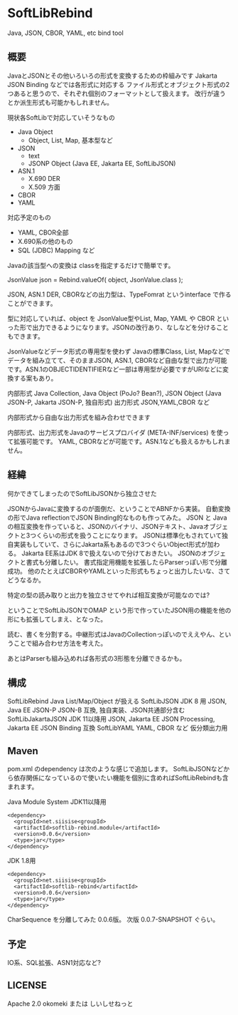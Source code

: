 # SoftLibRebind
Java, JSON, CBOR, YAML, etc bind tool

## 概要

JavaとJSONとその他いろいろの形式を変換するための枠組みです Jakarta JSON Binding などでは各形式に対応する
ファイル形式とオブジェクト形式の2つあると思うので、それぞれ個別のフォーマットとして扱えます。
改行が違うとか派生形式も可能かもしれません。

現状各SoftLibで対応していそうなもの
 - Java Object
   - Object, List, Map, 基本型など
 - JSON
   - text
   - JSONP Object (Java EE, Jakarta EE, SoftLibJSON)
 - ASN.1
   - X.690 DER
   - X.509 方面
 - CBOR
 - YAML

対応予定のもの
 - YAML, CBOR全部
 - X.690系の他のもの
 - SQL (JDBC) Mapping
など

Javaの該当型への変換は classを指定するだけで簡単です。

  JsonValue json = Rebind.valueOf( object, JsonValue.class );

JSON, ASN.1 DER, CBORなどの出力型は、TypeFomrat というinterface で作ることができます。

型に対応していれば、object を JsonValue型やList, Map, YAML や CBOR といった形で出力できるようになります。JSONの改行あり、なしなどを分けることもできます。

JsonValueなどデータ形式の専用型を使わず Javaの標準Class, List, Mapなどでデータを組み立てて、そのままJSON, ASN.1, CBORなど自由な型で出力が可能です。ASN.1のOBJECTIDENTIFIERなど一部は専用型が必要ですがURIなどに変換する案もあり。

内部形式 Java Collection, Java Object (PoJo? Bean?), JSON Object (Java JSON-P, Jakarta JSON-P, 独自形式)
出力形式 JSON,YAML,CBOR など

内部形式から自由な出力形式を組み合わせできます

内部形式、出力形式をJavaのサービスプロバイダ (META-INF/services) を使って拡張可能です。
YAML, CBORなどが可能です。ASN.1なども扱えるかもしれません。

## 経緯

何かできてしまったのでSoftLibJSONから独立させた

JSONからJavaに変換するのが面倒だ、ということでABNFから実装。
自動変換の形でJava reflectionでJSON Binding的なものも作ってみた。
JSON と Javaの相互変換を作っていると、JSONのバイナリ、JSONテキスト、Javaオブジェクトと3つくらいの形式を扱うことになります。
JSONは標準化もされていて独自実装もしていて、さらにJakarta系もあるので3つぐらいObject形式が加わる。
Jakarta EE系はJDK 8で扱えないので分けておきたい。
JSONのオブジェクトと書式も分離したい。
書式指定用機能を拡張したらParserっぽい形で分離成功。
他のたとえばCBORやYAMLといった形式もちょっと出力したいな、さてどうなるか。

特定の型の読み取りと出力を独立させてやれば相互変換が可能なのでは?

ということでSoftLibJSONでOMAP という形で作っていたJSON用の機能を他の形にも拡張してしまえ、となった。

読む、書くを分割する。中継形式はJavaのCollectionっぽいのでええやん、ということで組み合わせ方法を考えた。

あとはParserも組み込めれば各形式の3形態を分離できるかも。

## 構成

 SoftLibRebind Java List/Map/Object が扱える
   SoftLibJSON        JDK  8   用 JSON,  Java EE    JSON-P JSON-B 互換, 独自実装、JSON共通部分含む
   SoftLibJakartaJSON JDK 11以降用 JSON,  Jakarta EE JSON Processing, Jakarta EE JSON Binding 互換
   SoftLibYAML        YAML, CBOR など 仮分類出力用

## Maven

pom.xml のdependency は次のような感じで追加します。
SoftLibJSONなどから依存関係になっているので使いたい機能を個別に含めればSoftLibRebindも含まれます。

Java Module System JDK11以降用
```
<dependency>
  <groupId>net.siisise<groupId>
  <artifactId>softlib-rebind.module</artifactId>
  <version>0.0.6</version>
  <type>jar</type>
</dependency>
```
JDK 1.8用
```
<dependency>
  <groupId>net.siisise<groupId>
  <artifactId>softlib-rebind</artifactId>
  <version>0.0.6</version>
  <type>jar</type>
</dependency>
```
CharSequence を分離してみた 0.0.6版。
次版 0.0.7-SNAPSHOT ぐらい。

## 予定

   IO系、SQL拡張、ASN1対応など?

## LICENSE

 Apache 2.0
 okomeki または しいしせねっと

